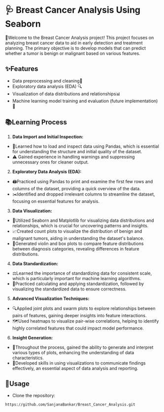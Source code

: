 
# 🩺 Breast Cancer Analysis Using Seaborn

🧠Welcome to the Breast Cancer Analysis project! This project focuses on analyzing breast cancer data to aid in early detection and treatment planning. The primary objective is to develop models that can predict whether a tumor is benign or malignant based on various features.


##  ✨Features

* Data preprocessing and cleaning🧹
* Exploratory data analysis (EDA) 🔍
* Visualization of data distributions and relationships📊
* Machine learning model training and evaluation (future implementation)🤖
## 📚Learning Process

1. **Data Import and Initial Inspection:**

* 📝Learned how to load and inspect data using Pandas, which is essential for understanding the structure and initial quality of the dataset.
* ⚠️ Gained experience in handling warnings and suppressing unnecessary ones for cleaner output.

2. **Exploratory Data Analysis (EDA):**

* 🖨️Practiced using Pandas to print and examine the first few rows and columns of the dataset, providing a quick overview of the data.
* ✂️Identified and dropped irrelevant columns to streamline the dataset, focusing on essential features for analysis.

3. **Data Visualization:**

* 🎨Utilized Seaborn and Matplotlib for visualizing data distributions and relationships, which is crucial for uncovering patterns and insights.
* 📈Created count plots to visualize the distribution of benign and malignant tumors, aiding in understanding the dataset's balance.
* 🧬Generated violin and box plots to compare feature distributions between diagnosis categories, revealing differences in feature distributions.

4. **Data Standardization:**

* ⚖️Learned the importance of standardizing data for consistent scale, which is particularly important for machine learning algorithms.
* 📏Practiced calculating and applying standardization, followed by visualizing the standardized data to ensure correctness.

5. **Advanced Visualization Techniques:**

* 🔍Applied joint plots and swarm plots to explore relationships between pairs of features, gaining deeper insights into feature interactions.
* 🗺️Used heatmaps to visualize pair-wise correlations, helping to identify highly correlated features that could impact model performance.

6. **Insight Generation:**

* 🧠Throughout the process, gained the ability to generate and interpret various types of plots, enhancing the understanding of data characteristics.
* 📢Developed skills in using visualizations to communicate findings effectively, an essential aspect of data analysis and reporting.
## 🚀Usage

* Clone the repository:
```
https://github.com/SanjanaBankar/Breast_Cancer_Analysis.git
```
